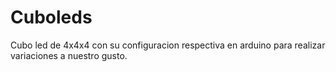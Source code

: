 # Cuboleds
Cubo led de 4x4x4 con su configuracion respectiva en arduino para realizar variaciones a nuestro gusto.
